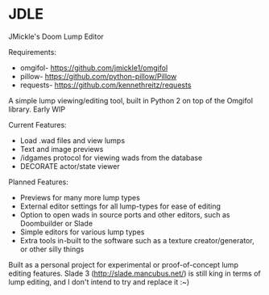 # JDLE
JMickle's Doom Lump Editor

Requirements:
* omgifol- https://github.com/jmickle1/omgifol 
* pillow- https://github.com/python-pillow/Pillow 
* requests- https://github.com/kennethreitz/requests 

A simple lump viewing/editing tool, built in Python 2 on top of the Omgifol library.
Early WIP

Current Features:
- Load .wad files and view lumps
- Text and image previews
- /idgames protocol for viewing wads from the database
- DECORATE actor/state viewer

Planned Features:
- Previews for many more lump types
- External editor settings for all lump-types for ease of editing
- Option to open wads in source ports and other editors, such as Doombuilder or Slade
- Simple editors for various lump types
- Extra tools in-built to the software such as a texture creator/generator, or other silly things

Built as a personal project for experimental or proof-of-concept lump editing features. 
Slade 3 (http://slade.mancubus.net/) is still king in terms of lump editing, and I don't intend to try and replace it :~)
